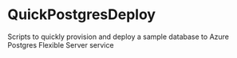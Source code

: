 # QuickPostgresDeploy
Scripts to quickly provision and deploy a sample database to Azure Postgres Flexible Server service
